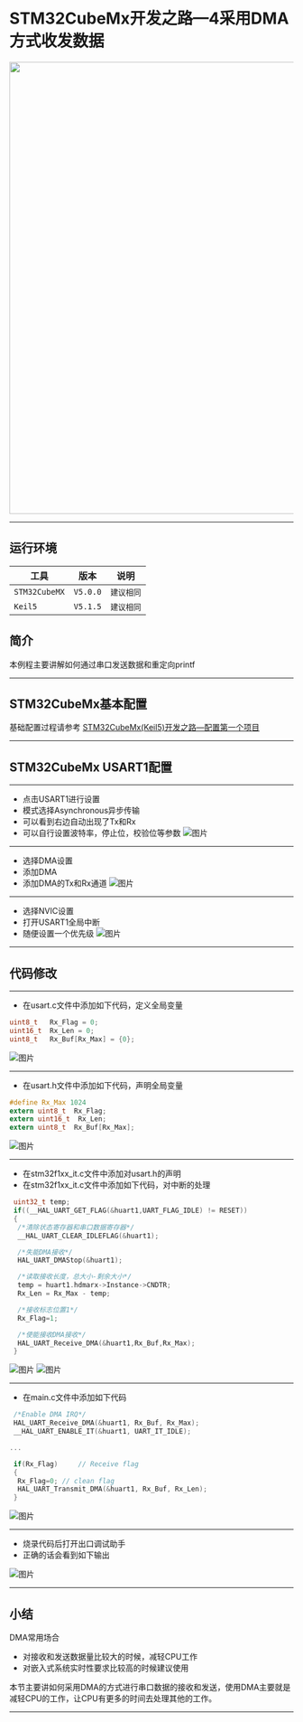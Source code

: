 # STM32CubeMx开发之路—4采用DMA方式收发数据

<div align=center><a href="https://iotxiaohu.gitee.io/">
    <img width="800" src="https://gitee.com/iotxiaohu/image/raw/master/gitee_vx/gitee_vx.png"/>
</a></div>

---

## 运行环境

| 工具          | 版本     | 说明       |
| ------------- | -------- | ---------- |
| `STM32CubeMX` | `V5.0.0` | `建议相同` |
| `Keil5`       | `V5.1.5` | `建议相同` |

## 简介

本例程主要讲解如何通过串口发送数据和重定向printf

---

## STM32CubeMx基本配置

  基础配置过程请参考 [STM32CubeMx(Keil5)开发之路—配置第一个项目](https://blog.csdn.net/weixin_41294615/article/details/85235905)

---

## STM32CubeMx USART1配置

---

- 点击USART1进行设置
- 模式选择Asynchronous异步传输
- 可以看到右边自动出现了Tx和Rx
- 可以自行设置波特率，停止位，校验位等参数
![图片](1.png)

---

- 选择DMA设置
- 添加DMA
- 添加DMA的Tx和Rx通道
![图片](2.png)

---

- 选择NVIC设置
- 打开USART1全局中断
- 随便设置一个优先级
![图片](3.png)

---

## 代码修改

---

- 在usart.c文件中添加如下代码，定义全局变量

```c
uint8_t   Rx_Flag = 0;
uint16_t  Rx_Len = 0;
uint8_t   Rx_Buf[Rx_Max] = {0};
```

![图片](4.png)

---

- 在usart.h文件中添加如下代码，声明全局变量

```c
#define Rx_Max 1024
extern uint8_t  Rx_Flag;
extern uint16_t  Rx_Len;
extern uint8_t  Rx_Buf[Rx_Max];
```

![图片](5.png)

---

- 在stm32f1xx_it.c文件中添加对usart.h的声明
- 在stm32f1xx_it.c文件中添加如下代码，对中断的处理

```c
 uint32_t temp;
 if((__HAL_UART_GET_FLAG(&huart1,UART_FLAG_IDLE) != RESET))
 {
  /*清除状态寄存器和串口数据寄存器*/
  __HAL_UART_CLEAR_IDLEFLAG(&huart1);

  /*失能DMA接收*/
  HAL_UART_DMAStop(&huart1);

  /*读取接收长度，总大小-剩余大小*/
  temp = huart1.hdmarx->Instance->CNDTR;
  Rx_Len = Rx_Max - temp;

  /*接收标志位置1*/
  Rx_Flag=1;

  /*使能接收DMA接收*/
  HAL_UART_Receive_DMA(&huart1,Rx_Buf,Rx_Max);
 }
```

![图片](6.png)
![图片](7.png)

---

- 在main.c文件中添加如下代码

```c
 /*Enable DMA IRQ*/
 HAL_UART_Receive_DMA(&huart1, Rx_Buf, Rx_Max);
 __HAL_UART_ENABLE_IT(&huart1, UART_IT_IDLE);

...

 if(Rx_Flag)     // Receive flag
 {
  Rx_Flag=0; // clean flag
  HAL_UART_Transmit_DMA(&huart1, Rx_Buf, Rx_Len);
 }
```

![图片](8.png)

---

- 烧录代码后打开出口调试助手
- 正确的话会看到如下输出

![图片](9.png)

---

## 小结

DMA常用场合

- 对接收和发送数据量比较大的时候，减轻CPU工作
- 对嵌入式系统实时性要求比较高的时候建议使用

本节主要讲如何采用DMA的方式进行串口数据的接收和发送，使用DMA主要就是减轻CPU的工作，让CPU有更多的时间去处理其他的工作。

---
